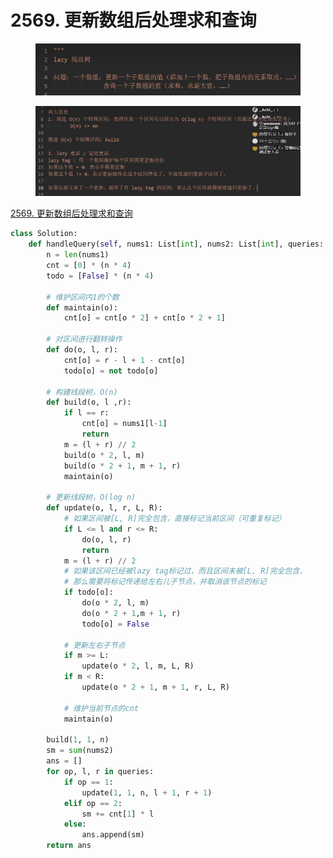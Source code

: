 # 2569. 更新数组后处理求和查询

<figure><img src="../../.gitbook/assets/image (2).png" alt=""><figcaption></figcaption></figure>

<figure><img src="../../.gitbook/assets/image (1).png" alt=""><figcaption></figcaption></figure>

[2569. 更新数组后处理求和查询](https://leetcode.cn/problems/handling-sum-queries-after-update/)

```python
class Solution:
    def handleQuery(self, nums1: List[int], nums2: List[int], queries: List[List[int]]) -> List[int]:
        n = len(nums1)
        cnt = [0] * (n * 4)
        todo = [False] * (n * 4)

        # 维护区间内1的个数
        def maintain(o):
            cnt[o] = cnt[o * 2] + cnt[o * 2 + 1]

        # 对区间进行翻转操作
        def do(o, l, r):
            cnt[o] = r - l + 1 - cnt[o]
            todo[o] = not todo[o]

        # 构建线段树，O(n)
        def build(o, l ,r):
            if l == r:
                cnt[o] = nums1[l-1]
                return 
            m = (l + r) // 2
            build(o * 2, l, m)
            build(o * 2 + 1, m + 1, r)
            maintain(o)
        
        # 更新线段树，O(log n)
        def update(o, l, r, L, R):
            # 如果区间被[L, R]完全包含，直接标记当前区间（可重复标记）
            if L <= l and r <= R:
                do(o, l, r)
                return
            m = (l + r) // 2
            # 如果该区间已经被lazy tag标记过，而且区间未被[L, R]完全包含，
            # 那么需要将标记传递给左右儿子节点，并取消该节点的标记
            if todo[o]:
                do(o * 2, l, m)
                do(o * 2 + 1,m + 1, r)
                todo[o] = False
            
            # 更新左右子节点
            if m >= L:
                update(o * 2, l, m, L, R)
            if m < R:
                update(o * 2 + 1, m + 1, r, L, R)

            # 维护当前节点的cnt
            maintain(o)
        
        build(1, 1, n)
        sm = sum(nums2)
        ans = []
        for op, l, r in queries:
            if op == 1:
                update(1, 1, n, l + 1, r + 1)
            elif op == 2:
                sm += cnt[1] * l
            else:
                ans.append(sm)
        return ans
```

